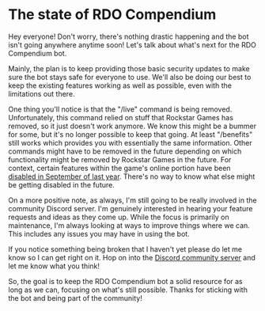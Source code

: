 # The state of RDO Compendium

Hey everyone! Don't worry, there's nothing drastic happening and the bot isn't going anywhere anytime soon! Let's talk about what's next for the RDO Compendium bot.

<!--truncate-->

Mainly, the plan is to keep providing those basic security updates to make sure the bot stays safe for everyone to use. We'll also be doing our best to keep the existing features working as well as possible, even with the limitations out there.

One thing you'll notice is that the "/live" command is being removed. Unfortunately, this command relied on stuff that Rockstar Games has removed, so it just doesn't work anymore. We know this might be a bummer for some, but it's no longer possible to keep that going. At least "/benefits" still works which provides you with essentially the same information. Other commands might have to be removed in the future depending on which functionality might be removed by Rockstar Games in the future. For context, certain features within the game's online portion have been [disabled in September of last year](https://support.rockstargames.com/articles/27571099657235/Red-Dead-Redemption-2-Title-Update-1-32-Notes-PS4-Xbox-One-PC). There's no way to know what else might be getting disabled in the future.

On a more positive note, as always, I'm still going to be really involved in the community Discord server. I'm genuinely interested in hearing your feature requests and ideas as they come up. While the focus is primarily on maintenance, I'm always looking at ways to improve things where we can. This includes any issues you may have in using the bot.

If you notice something being broken that I haven't yet please do let me know so I can get right on it. Hop on into the [Discord community server](http://rdo.gg/discord) and let me know what you think!

So, the goal is to keep the RDO Compendium bot a solid resource for as long as we can, focusing on what's still possible. Thanks for sticking with the bot and being part of the community!

